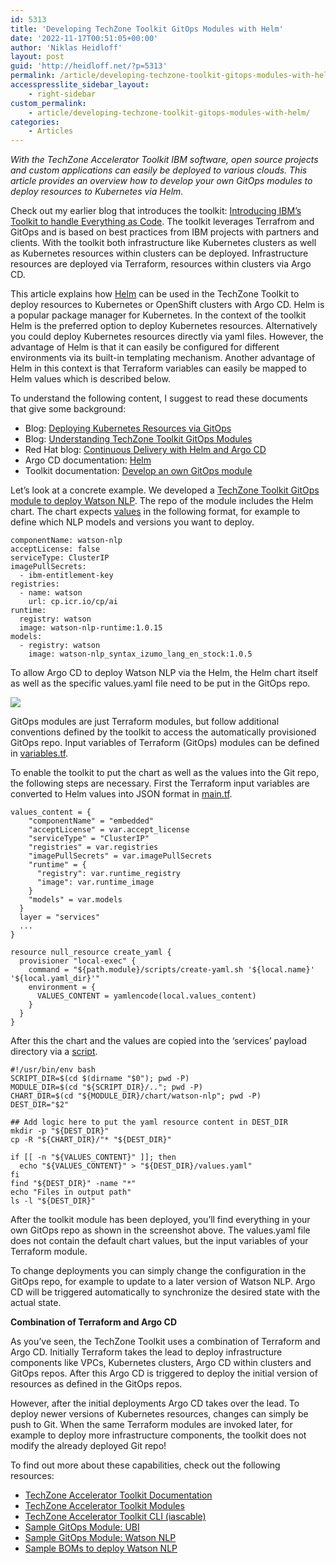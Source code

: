 ```yaml
---
id: 5313
title: 'Developing TechZone Toolkit GitOps Modules with Helm'
date: '2022-11-17T00:51:05+00:00'
author: 'Niklas Heidloff'
layout: post
guid: 'http://heidloff.net/?p=5313'
permalink: /article/developing-techzone-toolkit-gitops-modules-with-helm/
accesspresslite_sidebar_layout:
    - right-sidebar
custom_permalink:
    - article/developing-techzone-toolkit-gitops-modules-with-helm/
categories:
    - Articles
---
```


*With the TechZone Accelerator Toolkit IBM software, open source projects and custom applications can easily be deployed to various clouds. This article provides an overview how to develop your own GitOps modules to deploy resources to Kubernetes via Helm.*

Check out my earlier blog that introduces the toolkit: [Introducing IBM’s Toolkit to handle Everything as Code](http://heidloff.net/article/introducing-ibms-toolkit-to-handle-everything-as-code/). The toolkit leverages Terrafrom and GitOps and is based on best practices from IBM projects with partners and clients. With the toolkit both infrastructure like Kubernetes clusters as well as Kubernetes resources within clusters can be deployed. Infrastructure resources are deployed via Terraform, resources within clusters via Argo CD.

This article explains how [Helm](https://helm.sh/) can be used in the TechZone Toolkit to deploy resources to Kubernetes or OpenShift clusters with Argo CD. Helm is a popular package manager for Kubernetes. In the context of the toolkit Helm is the preferred option to deploy Kubernetes resources. Alternatively you could deploy Kubernetes resources directly via yaml files. However, the advantage of Helm is that it can easily be configured for different environments via its built-in templating mechanism. Another advantage of Helm in this context is that Terraform variables can easily be mapped to Helm values which is described below.

To understand the following content, I suggest to read these documents that give some background:

- Blog: [Deploying Kubernetes Resources via GitOps](http://heidloff.net/article/deploying-kubernetes-resources-via-gitops/)
- Blog: [Understanding TechZone Toolkit GitOps Modules](http://heidloff.net/article/understanding-techzone-toolkit-gitops-modules/)
- Red Hat blog: [Continuous Delivery with Helm and Argo CD](https://cloud.redhat.com/blog/continuous-delivery-with-helm-and-argo-cd)
- Argo CD documentation: [Helm](https://argo-cd.readthedocs.io/en/stable/user-guide/helm/)
- Toolkit documentation: [Develop an own GitOps module](https://github.com/cloud-native-toolkit/site-operator-guide/blob/bed61cb15079cc998ec49a15454de4d671c6ad42/docs/learn/iascable/lab4/index.md)

Let’s look at a concrete example. We developed a [TechZone Toolkit GitOps module to deploy Watson NLP](https://github.com/cloud-native-toolkit/terraform-gitops-watson-nlp). The repo of the module includes the Helm chart. The chart expects [values](https://github.com/IBM/watson-automation/blob/0ba8ec48a8c3695b717db9ca55217706e44ecb0f/helm-nlp/values.yaml) in the following format, for example to define which NLP models and versions you want to deploy.

```
componentName: watson-nlp
acceptLicense: false
serviceType: ClusterIP
imagePullSecrets:
  - ibm-entitlement-key
registries:
  - name: watson
    url: cp.icr.io/cp/ai
runtime:
  registry: watson
  image: watson-nlp-runtime:1.0.15
models:
  - registry: watson
    image: watson-nlp_syntax_izumo_lang_en_stock:1.0.5
```

To allow Argo CD to deploy Watson NLP via the Helm, the Helm chart itself as well as the specific values.yaml file need to be put in the GitOps repo.

![](../../wp-content/uploads/2022/11/Screenshot-2022-11-14-at-11.46.31.png)

GitOps modules are just Terraform modules, but follow additional conventions defined by the toolkit to access the automatically provisioned GitOps repo. Input variables of Terraform (GitOps) modules can be defined in [variables.tf](https://github.com/cloud-native-toolkit/terraform-gitops-watson-nlp/blob/4c22e5bba2023602bdd8e4a1a1634b4d024ee937/variables.tf).

To enable the toolkit to put the chart as well as the values into the Git repo, the following steps are necessary. First the Terraform input variables are converted to Helm values into JSON format in [main.tf](https://github.com/cloud-native-toolkit/terraform-gitops-watson-nlp/blob/4c22e5bba2023602bdd8e4a1a1634b4d024ee937/main.tf#L7-L50).

```
values_content = {
    "componentName" = "embedded"
    "acceptLicense" = var.accept_license
    "serviceType" = "ClusterIP"
    "registries" = var.registries
    "imagePullSecrets" = var.imagePullSecrets
    "runtime" = {
      "registry": var.runtime_registry
      "image": var.runtime_image
    }
    "models" = var.models
  }
  layer = "services"
  ...
}

resource null_resource create_yaml {
  provisioner "local-exec" {
    command = "${path.module}/scripts/create-yaml.sh '${local.name}' '${local.yaml_dir}'"
    environment = {
      VALUES_CONTENT = yamlencode(local.values_content)
    }
  }
}
```

After this the chart and the values are copied into the ‘services’ payload directory via a [script](https://github.com/cloud-native-toolkit/terraform-gitops-watson-nlp/blob/4c22e5bba2023602bdd8e4a1a1634b4d024ee937/scripts/create-yaml.sh).

```
#!/usr/bin/env bash
SCRIPT_DIR=$(cd $(dirname "$0"); pwd -P)
MODULE_DIR=$(cd "${SCRIPT_DIR}/.."; pwd -P)
CHART_DIR=$(cd "${MODULE_DIR}/chart/watson-nlp"; pwd -P)
DEST_DIR="$2" 

## Add logic here to put the yaml resource content in DEST_DIR
mkdir -p "${DEST_DIR}"
cp -R "${CHART_DIR}/"* "${DEST_DIR}"

if [[ -n "${VALUES_CONTENT}" ]]; then
  echo "${VALUES_CONTENT}" > "${DEST_DIR}/values.yaml"
fi
find "${DEST_DIR}" -name "*"
echo "Files in output path"
ls -l "${DEST_DIR}"
```

After the toolkit module has been deployed, you’ll find everything in your own GitOps repo as shown in the screenshot above. The values.yaml file does not contain the default chart values, but the input variables of your Terraform module.

To change deployments you can simply change the configuration in the GitOps repo, for example to update to a later version of Watson NLP. Argo CD will be triggered automatically to synchronize the desired state with the actual state.

**Combination of Terraform and Argo CD**

As you’ve seen, the TechZone Toolkit uses a combination of Terraform and Argo CD. Initially Terraform takes the lead to deploy infrastructure components like VPCs, Kubernetes clusters, Argo CD within clusters and GitOps repos. After this Argo CD is triggered to deploy the initial version of resources as defined in the GitOps repos.

However, after the initial deployments Argo CD takes over the lead. To deploy newer versions of Kubernetes resources, changes can simply be push to Git. When the same Terraform modules are invoked later, for example to deploy more infrastructure components, the toolkit does not modify the already deployed Git repo!

To find out more about these capabilities, check out the following resources:

- [TechZone Accelerator Toolkit Documentation](https://operate.cloudnativetoolkit.dev/)
- [TechZone Accelerator Toolkit Modules](https://operate.cloudnativetoolkit.dev/)
- [TechZone Accelerator Toolkit CLI (iascable)](https://github.com/cloud-native-toolkit/iascable)
- [Sample GitOps Module: UBI](https://github.com/cloud-native-toolkit/terraform-gitops-ubi)
- [Sample GitOps Module: Watson NLP](https://github.com/cloud-native-toolkit/terraform-gitops-watson-nlp)
- [Sample BOMs to deploy Watson NLP](https://github.com/IBM/watson-automation)